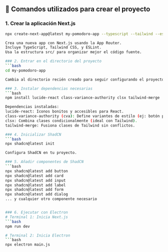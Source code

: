 ## 🔧 Comandos utilizados para crear el proyecto

### 1. Crear la aplicación Next.js
```bash
npx create-next-app@latest my-pomodoro-app --typescript --tailwind --eslint --app --src-dir

Crea una nueva app con Next.js usando la App Router.
Incluye TypeScript, Tailwind CSS, y ESLint.
Usa la estructura src/ para organizar mejor el código fuente.

### 2. Entrar en el directorio del proyecto
```bash
cd my-pomodoro-app

Cambia al directorio recién creado para seguir configurando el proyecto.

### 3. Instalar dependencias necesarias
```bash
npm install lucide-react class-variance-authority clsx tailwind-merge

Dependencias instaladas:
lucide-react: Iconos bonitos y accesibles para React.
class-variance-authority (cva): Define variantes de estilo (ej: botón primario/secundario).
clsx: Combina clases condicionalmente (ideal con Tailwind).
tailwind-merge: Fusiona clases de Tailwind sin conflictos.

### 4. Inicializar ShadCN
```bash
npx shadcn@latest init

Configura ShadCN en tu proyecto.

### 5. Añadir componentes de ShadCN
```bash
npx shadcn@latest add button
npx shadcn@latest add card
npx shadcn@latest add input
npx shadcn@latest add label
npx shadcn@latest add form
npx shadcn@latest add dialog
... y cualquier otro componente necesario


### 6. Ejecutar con Electron
# Terminal 1: Inicia Next.js
```bash
npm run dev

# Terminal 2: Inicia Electron
```bash
npx electron main.js